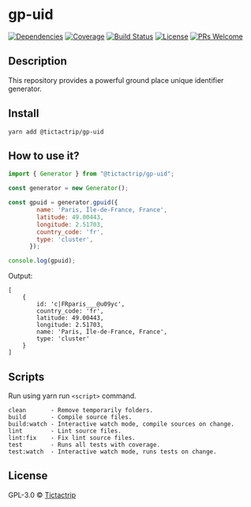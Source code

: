# gp-uid

[![Dependencies][prod-dependencies-badge]][prod-dependencies]
[![Coverage][coverage-badge]][coverage]
[![Build Status][travis-badge]][travis-ci]
[![License][license-badge]][LICENSE]
[![PRs Welcome][prs-badge]][prs]

## Description

This repository provides a powerful ground place unique identifier generator.

## Install

```
yarn add @tictactrip/gp-uid
```

## How to use it?

```js
import { Generator } from "@tictactrip/gp-uid";

const generator = new Generator();

const gpuid = generator.gpuid({
        name: 'Paris, Île-de-France, France',
        latitude: 49.00443,
        longitude: 2.51703,
        country_code: 'fr',
        type: 'cluster',
      });

console.log(gpuid);
```

Output: 

```
[
    {
        id: 'c|FRparis___@u09yc',
        country_code: 'fr',
        latitude: 49.00443,
        longitude: 2.51703,
        name: 'Paris, Île-de-France, France',
        type: 'cluster'
    }
]
```



## Scripts

Run using yarn run `<script>` command.

    clean       - Remove temporarily folders.
    build       - Compile source files.
    build:watch - Interactive watch mode, compile sources on change.
    lint        - Lint source files.
    lint:fix    - Fix lint source files.
    test        - Runs all tests with coverage.
    test:watch  - Interactive watch mode, runs tests on change.

## License

GPL-3.0 © [Tictactrip](https://www.tictactrip.eu)

[prod-dependencies-badge]: https://david-dm.org/tictactrip/gp-uid/status.svg
[prod-dependencies]: https://david-dm.org/tictactrip/gp-uid
[coverage-badge]: https://codecov.io/gh/tictactrip/gp-uid/branch/master/graph/badge.svg
[coverage]: https://codecov.io/gh/tictactrip/gp-uid
[travis-badge]: https://travis-ci.org/tictactrip/gp-uid.svg?branch=master
[travis-ci]: https://travis-ci.org/tictactrip/gp-uid
[license-badge]: https://img.shields.io/badge/license-GPL3-blue.svg?style=flat-square
[license]: https://github.com/tictactrip/gp-uid/blob/master/LICENSE
[prs-badge]: https://img.shields.io/badge/PRs-welcome-brightgreen.svg?style=flat-square
[prs]: http://makeapullrequest.com
